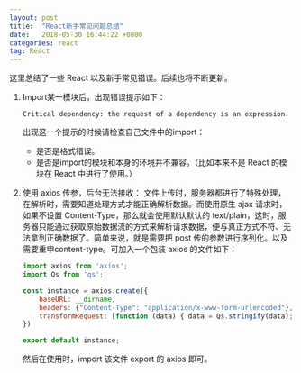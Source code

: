 ```yaml
---
layout: post
title:  "React新手常见问题总结"
date:   2018-05-30 16:44:22 +0800
categories: react
tag: React
---
```

这里总结了一些 React 以及新手常见错误。后续也将不断更新。

1. Import某一模块后，出现错误提示如下：
    ```
    Critical dependency: the request of a dependency is an expression.
    ```

    出现这一个提示的时候请检查自己文件中的import：
    - 是否是格式错误。
    - 是否是import的模块和本身的环境并不兼容。（比如本来不是 React 的模块在 React 中进行了使用。）

2. 使用 axios 传参，后台无法接收：
    文件上传时，服务器都进行了特殊处理，在解析时，需要知道处理方式才能正确解析数据。而使用原生 ajax 请求时，如果不设置 Content-Type，那么就会使用默认默认的 text/plain，这时，服务器只能通过获取原始数据流的方式来解析请求数据，便与真正方式不符、无法拿到正确数据了。简单来说，就是需要把 post 传的参数进行序列化。以及需要重申content-type。可加入一个包装 axios 的文件如下：

    ```js
    import axios from 'axios';
    import Qs from 'qs';

    const instance = axios.create({
        baseURL: __dirname,
        headers: {"Content-Type": "application/x-www-form-urlencoded"},
        transformRequest: [function (data) { data = Qs.stringify(data); return data }]
    })

    export default instance;
    ```

    然后在使用时，import 该文件 export 的 axios 即可。

